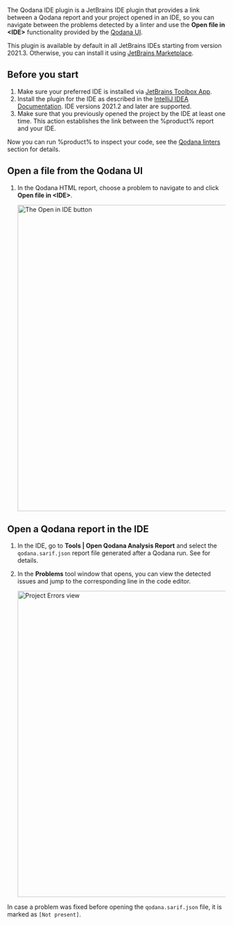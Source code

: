 [//]: # (title: Qodana IDE plugin)

The Qodana IDE plugin is a JetBrains IDE plugin that provides a link between a Qodana report and your project opened in 
an IDE, so you can navigate between the problems detected by a linter and use the **Open file in \<IDE\>** functionality 
provided by the [Qodana UI](ui-overview.md). 

This plugin is available by default in all JetBrains IDEs starting from version 2021.3. Otherwise, you can install it
using [JetBrains Marketplace](https://plugins.jetbrains.com/plugin/16938-qodana).   

## Before you start

1. Make sure your preferred IDE is installed via [JetBrains Toolbox App](https://www.jetbrains.com/toolbox-app/).
2. Install the plugin for the IDE as described in the [IntelliJ IDEA Documentation](https://www.jetbrains.com/help/idea/?Managing_Plugins). IDE versions 2021.2 and later are supported.
3. Make sure that you previously opened the project by the IDE at least one time. This action establishes the link 
between the %product% report and your IDE.    

Now you can run %product% to inspect your code, see the [Qodana linters](linters.md) section for details.

## Open a file from the Qodana UI 

1. In the Qodana HTML report, choose a problem to navigate to and click **Open file in \<IDE\>**.

   <img src="qd-report-open-in-ide.png" dark-src="qd-report-open-in-ide_dark.png" alt="The Open in IDE button" width="706" border-effect="line"/>

## Open a Qodana report in the IDE

1. In the IDE, go to **Tools | Open Qodana Analysis Report** and select the 
`qodana.sarif.json` report file generated after a Qodana run. See [](qodana-inspection-output.md) for details.
2. In the **Problems** tool window that opens, you can view the detected issues and jump to the corresponding line in the code editor.

    <img src="qd-ide-plugin-project-errors.png" dark-src="qd-ide-plugin-project-errors_dark.png" alt="Project Errors view" width="706" border-effect="line"/>

In case a problem was fixed before opening the `qodana.sarif.json` file, it is marked as `[Not present]`.